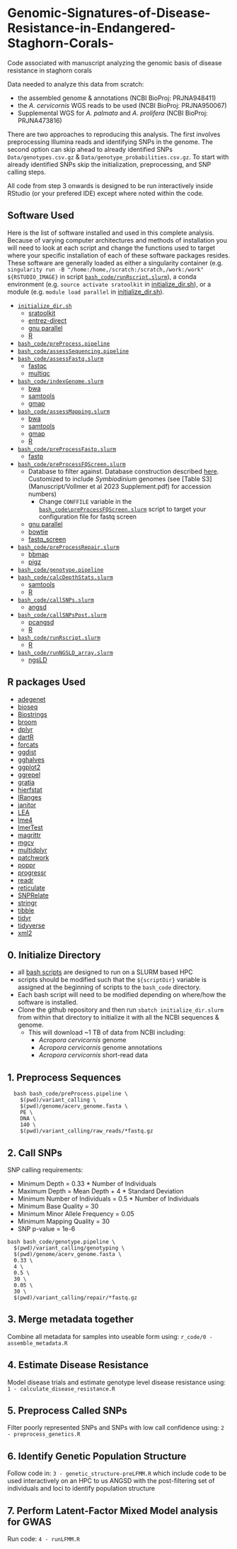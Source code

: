 # Genomic-Signatures-of-Disease-Resistance-in-Endangered-Staghorn-Corals-
Code associated with manuscript analyzing the genomic basis of disease resistance in staghorn corals

Data needed to analyze this data from scratch:
  - the assembled genome & annotations (NCBI BioProj: PRJNA948411)
  - the *A. cervicornis* WGS reads to be used (NCBI BioProj: PRJNA950067)
  - Supplemental WGS for *A. palmata* and *A. prolifera* (NCBI BioProj: PRJNA473816)

There are two approaches to reproducing this analysis. The first involves preprocessing Illumina reads and identifying SNPs in the genome. The second option can skip ahead to already identified SNPs `Data/genotypes.csv.gz` & `Data/genotype_probabilities.csv.gz`. To start with already identified SNPs skip the initialization, preprocessing, and SNP calling steps. 

All code from step 3 onwards is designed to be run interactively inside RStudio (or your prefered IDE) except where noted within the code.

## Software Used
Here is the list of software installed and used in this complete analysis. Because of varying computer architectures and methods of installation you will need to look at each script and change the functions used to target where your specific installation of each of these software packages resides. These software are generally loaded as either a singularity container (e.g. `singularity run -B "/home:/home,/scratch:/scratch,/work:/work" ${RSTUDIO_IMAGE}` in script [`bash_code/runRscript.slurm`](bash_code\runRscript.slurm)), a conda environment (e.g. `source activate sratoolkit` in [initialize_dir.sh](initialize_dir.sh)), or a module (e.g. `module load parallel` in [initialize_dir.sh](initialize_dir.sh)). 

- [`initialize_dir.sh`](initialize_dir.sh)
  - [sratoolkit](https://github.com/ncbi/sra-tools)
  - [entrez-direct](https://ftp.ncbi.nlm.nih.gov/entrez/entrezdirect/versions/21.6.20240308/README)
  - [gnu parallel](https://www.gnu.org/software/parallel/)
  - [R](https://cran.r-project.org/)
- [`bash_code/preProcess.pipeline`](bash_code/preProcess.pipeline)
- [`bash_code/assessSequencing.pipeline`](bash_code\assessSequencing.pipeline)
- [`bash_code/assessFastq.slurm`](bash_code\assessFastq.slurm)
  - [fastqc](https://www.bioinformatics.babraham.ac.uk/projects/fastqc/)
  - [multiqc](https://multiqc.info/)
- [`bash_code/indexGenome.slurm`](bash_code\indexGenome.slurm)
  - [bwa](https://github.com/lh3/bwa)
  - [samtools](http://www.htslib.org/)
  - [gmap](http://research-pub.gene.com/gmap/)
- [`bash_code/assessMapping.slurm`](bash_code\assessMapping.slurm)
  - [bwa](https://github.com/lh3/bwa)
  - [samtools](http://www.htslib.org/)
  - [gmap](http://research-pub.gene.com/gmap/)
  - [R](https://cran.r-project.org/)
- [`bash_code/preProcessFastp.slurm`](bash_code\preProcessFastp.slurm)
  - [fastp](https://github.com/OpenGene/fastp)
- [`bash_code/preProcessFQScreen.slurm`](bash_code\preProcessFQScreen.slurm)
  - Database to filter against. Database construction described [here](https://stevenwingett.github.io/FastQ-Screen/). Customized to include *Symbiodinium* genomes (see [Table S3](Manuscript/Vollmer et al 2023 Supplement.pdf) for accession numbers)
    - Change `CONFFILE` variable in the [`bash_code\preProcessFQScreen.slurm`](bash_code\preProcessFQScreen.slurm) script to target your configuration file for fastq screen
  - [gnu parallel](https://www.gnu.org/software/parallel/)
  - [bowtie](https://bowtie-bio.sourceforge.net/index.shtml)
  - [fastq_screen](https://www.bioinformatics.babraham.ac.uk/projects/fastq_screen/)
- [`bash_code/preProcessRepair.slurm`](bash_code\preProcessRepair.slurm)
  - [bbmap](https://jgi.doe.gov/data-and-tools/software-tools/bbtools/bb-tools-user-guide/bbmap-guide/)
  - [pigz](https://zlib.net/pigz/)
- [`bash_code/genotype.pipeline`](bash_code\genotype.pipeline)
- [`bash_code/calcDepthStats.slurm`](bash_code\calcDepthStats.slurm)
  - [samtools](http://www.htslib.org/)
  - [R](https://cran.r-project.org/)
- [`bash_code/callSNPs.slurm`](bash_code\callSNPs.slurm)
  - [angsd](https://www.popgen.dk/angsd/index.php/ANGSD)
- [`bash_code/callSNPsPost.slurm`](bash_code\callSNPsPost.slurm)
  - [pcangsd](http://www.popgen.dk/software/index.php/PCAngsd)
  - [R](https://cran.r-project.org/)
- [`bash_code/runRscript.slurm`](bash_code\runRscript.slurm)
  - [R](https://cran.r-project.org/)
- [`bash_code/runNGSLD_array.slurm`](bash_code\runNGSLD_array.slurm)
  - [ngsLD](https://github.com/fgvieira/ngsLD)

## R packages Used
- [adegenet](https://cran.r-project.org/web/packages/adegenet/index.html)
- [bioseq](https://cran.r-project.org/web/packages/bioseq/index.html)
- [Biostrings](https://bioconductor.org/packages/release/bioc/html/Biostrings.html)
- [broom](https://cran.r-project.org/web/packages/broom/index.html)
- [dplyr](https://cran.r-project.org/web/packages/dplyr/index.html)
- [dartR](https://cran.r-project.org/web/packages/dartR/index.html)
- [forcats](https://cran.r-project.org/web/packages/forcats/index.html)
- [ggdist](https://cran.r-project.org/web/packages/ggdist/index.html)
- [gghalves](https://cran.r-project.org/web/packages/gghalves/index.html)
- [ggplot2](https://cran.r-project.org/web/packages/ggplot2/index.html)
- [ggrepel](https://cran.r-project.org/web/packages/ggrepel/index.html)
- [gratia](https://cran.r-project.org/web/packages/gratia/index.html)
- [hierfstat](https://cran.r-project.org/web/packages/hierfstat/index.html)
- [IRanges](https://bioconductor.org/packages/release/bioc/html/IRanges.html)
- [janitor](https://cran.r-project.org/web/packages/janitor/index.html)
- [LEA](https://bioconductor.org/packages/release/bioc/html/LEA.html)
- [lme4](https://cran.r-project.org/web/packages/lme4/index.html)
- [lmerTest](https://cran.r-project.org/web/packages/lmerTest/index.html)
- [magrittr](https://cran.r-project.org/web/packages/magrittr/index.html)
- [mgcv](https://cran.r-project.org/web/packages/mgcv/index.html)
- [multidplyr](https://cran.r-project.org/web/packages/multidplyr/index.html)
- [patchwork](https://cran.r-project.org/web/packages/patchwork/index.html)
- [poppr](https://cran.r-project.org/web/packages/poppr/index.html)
- [progressr](https://cran.r-project.org/web/packages/progressr/index.html)
- [readr](https://cran.r-project.org/web/packages/readr/index.html)
- [reticulate](https://cran.r-project.org/web/packages/reticulate/index.html)
- [SNPRelate](https://www.bioconductor.org/packages/release/bioc/html/SNPRelate.html)
- [stringr](https://cran.r-project.org/web/packages/stringr/index.html)
- [tibble](https://cran.r-project.org/web/packages/tibble/index.html)
- [tidyr](https://cran.r-project.org/web/packages/tidyr/index.html)
- [tidyverse](https://cran.r-project.org/web/packages/tidyverse/index.html)
- [xml2](https://cran.r-project.org/web/packages/xml2/index.html)

## 0. Initialize Directory
- all [bash scripts](bash_code) are designed to run on a SLURM based HPC
- scripts should be modified such that the `${scriptDir}` variable is assigned at the beginning of scripts to the `bash_code` directory.
- Each bash script will need to be modified depending on where/how the software is installed. 
- Clone the github repository and then run `sbatch initialize_dir.slurm` from within that directory to initialize it with all the NCBI sequences & genome. 
  - This will download ~1 TB of data from NCBI including:
    - *Acropora cervicornis* genome 
    - *Acropora cervicornis* genome annotations 
    - *Acropora cervicornis* short-read data

## 1. Preprocess Sequences
  ```
    bash bash_code/preProcess.pipeline \
      $(pwd)/variant_calling \
      $(pwd)/genome/acerv_genome.fasta \
      PE \
      DNA \
      140 \
      $(pwd)/variant_calling/raw_reads/*fastq.gz
  ```

## 2. Call SNPs
SNP calling requirements:
  - Minimum Depth = 0.33 * Number of Individuals
  - Maximum Depth = Mean Depth + 4 * Standard Deviation
  - Minimum Number of Individuals = 0.5 * Number of Individuals
  - Minimum Base Quality = 30
  - Minimum Minor Allele Frequency = 0.05
  - Minimum Mapping Quality = 30
  - SNP p-value = 1e-6
  ```
  bash bash_code/genotype.pipeline \
    $(pwd)/variant_calling/genotyping \
    $(pwd)/genome/acerv_genome.fasta \
    0.33 \
    4 \
    0.5 \
    30 \
    0.05 \
    30 \
    $(pwd)/variant_calling/repair/*fastq.gz
  ```

## 3. Merge metadata together
Combine all metadata for samples into useable form using: `r_code/0 - assemble_metadata.R`

## 4. Estimate Disease Resistance
Model disease trials and estimate genotype level disease resistance using: `1 - calculate_disease_resistance.R`

## 5. Preprocess Called SNPs
Filter poorly represented SNPs and SNPs with low call confidence using: `2 - preprocess_genetics.R`

## 6. Identify Genetic Population Structure
Follow code in: `3 - genetic_structure-preLFMM.R` which include code to be used interactively on an HPC to us ANGSD with the post-filtering set of individuals and loci to identify population structure

## 7. Perform Latent-Factor Mixed Model analysis for GWAS
Run code: `4 - runLFMM.R`
